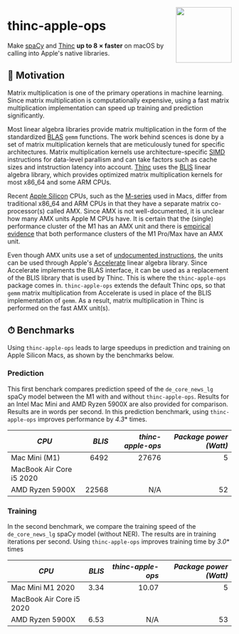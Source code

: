 <a href="https://explosion.ai"><img src="https://explosion.ai/assets/img/logo.svg" width="125" height="125" align="right" /></a>

# thinc-apple-ops

Make [spaCy](https://spacy.io) and [Thinc](https://thinc.ai) **up to 8 &times; faster** on macOS by calling into Apple's native
libraries.

## 🏫 Motivation

Matrix multiplication is one of the primary operations in machine learning.
Since matrix multiplication is computationally expensive, using a fast matrix
multiplication implementation can speed up training and prediction
significantly.

Most linear algebra libraries provide matrix multiplication in the form of the
standardized
[BLAS](https://en.wikipedia.org/wiki/Basic_Linear_Algebra_Subprograms) `gemm`
functions. The work behind scences is done by a set of matrix multiplication
kernels that are meticulously tuned for specific architectures. Matrix
multiplication kernels use architecture-specific
[SIMD](https://en.wikipedia.org/wiki/SIMD) instructions for data-level parallism
and can take factors such as cache sizes and intstruction latency into account.
[Thinc](https://github.com/explosion/thinc) uses the
[BLIS](https://github.com/flame/blis) linear algebra library, which provides
optimized matrix multiplication kernels for most x86_64 and some ARM CPUs.

Recent [Apple Silicon](https://en.wikipedia.org/wiki/Apple_silicon) CPUs, such
as the [M-series](https://en.wikipedia.org/wiki/Apple_silicon#M_series) used in
Macs, differ from traditional x86_64 and ARM CPUs in that they have a separate
matrix co-processor(s) called AMX. Since AMX is not well-documented, it is
unclear how many AMX units Apple M CPUs have. It is certain that the (single)
performance cluster of the M1 has an AMX unit and there is [empirical
evidence](https://twitter.com/danieldekok/status/1454383754512945155?s=20) that
both performance clusters of the M1 Pro/Max have an AMX unit.


Even though AMX units use a set of [undocumented
instructions](https://gist.github.com/dougallj/7a75a3be1ec69ca550e7c36dc75e0d6f),
the units can be used through Apple's
[Accelerate](https://developer.apple.com/documentation/accelerate) linear
algebra library. Since Accelerate implements the BLAS interface, it can be used
as a replacement of the BLIS library that is used by Thinc. This is where the
`thinc-apple-ops` package comes in. `thinc-apple-ops` extends the default Thinc
ops, so that `gemm` matrix multiplication from Accelerate is used in place of
the BLIS implementation of `gemm`. As a result, matrix multiplication in Thinc
is performed on the fast AMX unit(s).

## ⏱ Benchmarks

Using `thinc-apple-ops` leads to large speedups in prediction and training on
Apple Silicon Macs, as shown by the benchmarks below.

### Prediction

This first benchark compares prediction speed of the `de_core_news_lg` spaCy
model between the M1 with and without `thinc-apple-ops`. Results for an Intel
Mac Mini and AMD Ryzen 5900X are also provided for comparison. Results are in
words per second. In this prediction benchmark, using `thinc-apple-ops` improves
performance by *4.3** times.

| *CPU*                    | *BLIS* | *thinc-apple-ops* | *Package power (Watt)* |
| ------------------------ | -----: | ----------------: | ---------------------: |
| Mac Mini (M1)            |   6492 |             27676 |                      5 |
| MacBook Air Core i5 2020 |        |                   |                        |
| AMD Ryzen 5900X          |  22568 |               N/A |                     52 |

### Training

In the second benchmark, we compare the training speed of the `de_core_news_lg`
spaCy model (without NER). The results are in training iterations per second.
Using `thinc-apple-ops` improves training time by *3.0** times

| *CPU*                    | *BLIS* | *thinc-apple-ops* | *Package power (Watt)* |
| ------------------------ | -----: | ----------------: | ---------------------: |
| Mac Mini M1 2020         |   3.34 |             10.07 |                      5 |
| MacBook Air Core i5 2020 |        |                   |                        |
| AMD Ryzen 5900X          |   6.53 |               N/A |                     53 |
